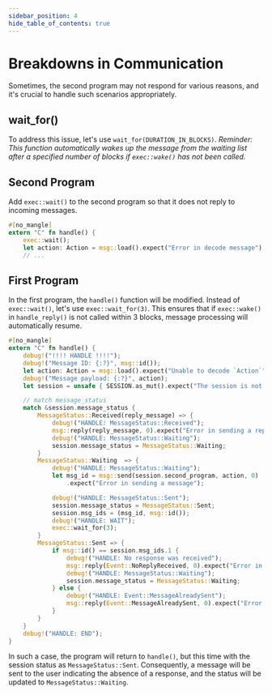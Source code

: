 ```yaml
---
sidebar_position: 4
hide_table_of_contents: true
---
```


# Breakdowns in Communication

Sometimes, the second program may not respond for various reasons, and it's crucial to handle such scenarios appropriately.

## wait_for()

To address this issue, let's use `wait_for(DURATION_IN_BLOCKS)`.
*Reminder: This function automatically wakes up the message from the waiting list after a specified number of blocks if `exec::wake()` has not been called.*

## Second Program

Add `exec::wait()` to the second program so that it does not reply to incoming messages.

```rust
#[no_mangle]
extern "C" fn handle() {
    exec::wait();
    let action: Action = msg::load().expect("Error in decode message");
    // ...

```

## First Program

In the first program, the `handle()` function will be modified. Instead of `exec::wait()`, let's use `exec::wait_for(3)`. This ensures that if `exec::wake()` in `handle_reply()` is not called within 3 blocks, message processing will automatically resume.

```rust
#[no_mangle]
extern "C" fn handle() {
    debug!("!!!! HANDLE !!!!");
    debug!("Message ID: {:?}", msg::id());
    let action: Action = msg::load().expect("Unable to decode `Action`");
    debug!("Message payload: {:?}", action);
    let session = unsafe { SESSION.as_mut().expect("The session is not initialized") };

    // match message_status
    match &session.message_status {
        MessageStatus::Received(reply_message) => {
            debug!("HANDLE: MessageStatus::Received");
            msg::reply(reply_message, 0).expect("Error in sending a reply");
            debug!("HANDLE: MessageStatus::Waiting");
            session.message_status = MessageStatus::Waiting;
        }
        MessageStatus::Waiting  => {
            debug!("HANDLE: MessageStatus::Waiting");
            let msg_id = msg::send(session.second_program, action, 0)
                .expect("Error in sending a message");

            debug!("HANDLE: MessageStatus::Sent");
            session.message_status = MessageStatus::Sent;
            session.msg_ids = (msg_id, msg::id());
            debug!("HANDLE: WAIT");
            exec::wait_for(3);
        }
        MessageStatus::Sent => {
            if msg::id() == session.msg_ids.1 {
                debug!("HANDLE: No response was received");
                msg::reply(Event::NoReplyReceived, 0).expect("Error in sending a reply");
                debug!("HANDLE: MessageStatus::Waiting");
                session.message_status = MessageStatus::Waiting;
            } else {
                debug!("HANDLE: Event::MessageAlreadySent");
                msg::reply(Event::MessageAlreadySent, 0).expect("Error in sending a reply");
            }
        }
    }
    debug!("HANDLE: END");
}
```

In such a case, the program will return to `handle()`, but this time with the session status as `MessageStatus::Sent`. Consequently, a message will be sent to the user indicating the absence of a response, and the status will be updated to `MessageStatus::Waiting`.
